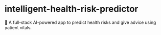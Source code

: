 # intelligent-health-risk-predictor
🧠 A full-stack AI-powered app to predict health risks and give advice using patient vitals.
